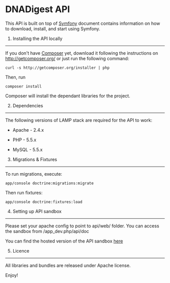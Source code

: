 DNADigest API
========================

This API is built on top of [Symfony][1] document contains information on how to download, install, and start
using Symfony. 

1) Installing the API locally
----------------------------------

If you don't have [Composer][2] yet, download it following the instructions on
http://getcomposer.org/ or just run the following command:

    curl -s http://getcomposer.org/installer | php

Then, run 

    composer install

Composer will install the dependant libraries for the project.


2) Dependencies
-------------------------------------

The following versions of LAMP stack are required for the API to work:

  * Apache - 2.4.x

  * PHP - 5.5.x

  * MySQL - 5.5.x


3) Migrations & Fixtures
------------------------

To run migrations, execute:

    app/console doctrine:migrations:migrate
    
Then run fixtures:

    app/console doctrine:fixtures:load

4) Setting up API sandbox
-------------------------------

Please set your apache config to point to api/web/ folder. You can access the sandbox from <ServerName>/app_dev.php/api/doc

You can find the hosted version of the API sandbox [here][3]


5) Licence
------------

All libraries and bundles are released under Apache license.

Enjoy!

[1]:  http://symfony.com/doc/2.4/book/installation.html
[2]:  http://getcomposer.org/
[3]:  http://ec2-54-186-176-144.us-west-2.compute.amazonaws.com/app_dev.php/api/doc/
